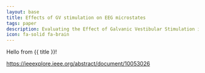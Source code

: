 ```yaml
---
layout: base
title: Effects of GV stimulation on EEG microstates
tags: paper
description: Evaluating the Effect of Galvanic Vestibular Stimulation in Parkinson's disease via Microstate Resting State EEG Analysis
icon: fa-solid fa-brain
---
```


Hello from {{ title }}!


https://ieeexplore.ieee.org/abstract/document/10053026